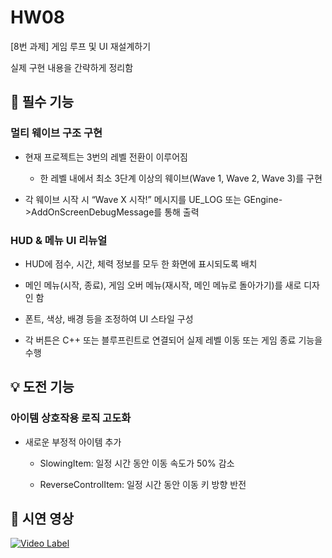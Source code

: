 # HW08
[8번 과제] 게임 루프 및 UI 재설계하기

실제 구현 내용을 간략하게 정리함
## 📌 필수 기능
### 멀티 웨이브 구조 구현
- 현재 프로젝트는 3번의 레벨 전환이 이루어짐

  - 한 레벨 내에서 최소 3단계 이상의 웨이브(Wave 1, Wave 2, Wave 3)를 구현

- 각 웨이브 시작 시 “Wave X 시작!” 메시지를 UE_LOG 또는 GEngine->AddOnScreenDebugMessage를 통해 출력

### HUD & 메뉴 UI 리뉴얼
- HUD에 점수, 시간, 체력 정보를 모두 한 화면에 표시되도록 배치

- 메인 메뉴(시작, 종료), 게임 오버 메뉴(재시작, 메인 메뉴로 돌아가기)를 새로 디자인 함

- 폰트, 색상, 배경 등을 조정하여 UI 스타일 구성

- 각 버튼은 C++ 또는 블루프린트로 연결되어 실제 레벨 이동 또는 게임 종료 기능을 수행

## 💡 도전 기능
### 아이템 상호작용 로직 고도화
- 새로운 부정적 아이템 추가

  - SlowingItem: 일정 시간 동안 이동 속도가 50% 감소

  - ReverseControlItem: 일정 시간 동안 이동 키 방향 반전
 
## 🎥 시연 영상
[![Video Label](https://img.youtube.com/vi/ObXoFsDbEGY/0.jpg)](https://www.youtu.be/ObXoFsDbEGY)

